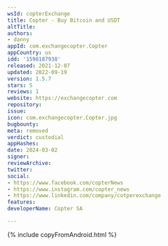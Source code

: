 ```yaml
---
wsId: copterExchange
title: Copter - Buy Bitcoin and USDT
altTitle: 
authors:
- danny
appId: com.exchangecopter.Copter
appCountry: us
idd: '1598187938'
released: 2021-12-07
updated: 2022-09-19
version: 1.5.7
stars: 5
reviews: 1
website: https://exchangecopter.com
repository: 
issue: 
icon: com.exchangecopter.Copter.jpg
bugbounty: 
meta: removed
verdict: custodial
appHashes: 
date: 2024-03-02
signer: 
reviewArchive: 
twitter: 
social:
- https://www.facebook.com/copterNews
- https://www.instagram.com/copter_news
- https://www.linkedin.com/company/cotperexchange
features: 
developerName: Copter SA

---
```


{% include copyFromAndroid.html %}